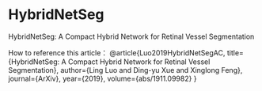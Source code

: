 # HybridNetSeg
HybridNetSeg: A Compact Hybrid Network for Retinal Vessel Segmentation

How to reference this article：
@article{Luo2019HybridNetSegAC,
  title={HybridNetSeg: A Compact Hybrid Network for Retinal Vessel Segmentation},
  author={Ling Luo and Ding-yu Xue and Xinglong Feng},
  journal={ArXiv},
  year={2019},
  volume={abs/1911.09982}
}
